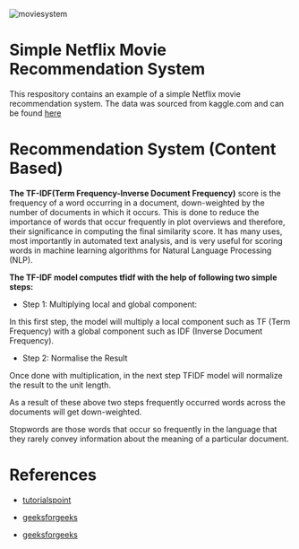 ![moviesystem](https://user-images.githubusercontent.com/71333855/134212926-2be7ad55-a3d6-4a0d-85df-f844fdd91098.png)

# Simple Netflix Movie Recommendation System

This respository contains an example of a simple Netflix movie recommendation system. The data was sourced from kaggle.com and can be found [here](https://www.kaggle.com/shivamb/netflix-shows)


# Recommendation System (Content Based)
**The TF-IDF(Term Frequency-Inverse Document Frequency)** score is the frequency of a word occurring in a document, down-weighted by the number of documents in which it occurs. This is done to reduce the importance of words that occur frequently in plot overviews and therefore, their significance in computing the final similarity score. It has many uses, most importantly in automated text analysis, and is very useful for scoring words in machine learning algorithms for Natural Language Processing (NLP).

**The TF-IDF model computes tfidf with the help of following two simple steps:**

* Step 1: Multiplying local and global component:

In this first step, the model will multiply a local component such as TF (Term Frequency) with a global component such as IDF (Inverse Document Frequency).

* Step 2: Normalise the Result

Once done with multiplication, in the next step TFIDF model will normalize the result to the unit length.

As a result of these above two steps frequently occurred words across the documents will get down-weighted.

Stopwords are those words that occur so frequently in the language that they rarely convey information about the meaning of a particular document.

# References
* [tutorialspoint](https://www.tutorialspoint.com/gensim/gensim_creating_tf_idf_matrix.htm#:~:text=TF-IDF%20model%20computes%20tfidf%20with%20the%20help%20of,%28Inverse%20Document%20Frequency%29.%20Step%202%3A%20Normalise%20the%20Result)

* [geeksforgeeks](https://www.geeksforgeeks.org/understanding-tf-idf-term-frequency-inverse-document-frequency/)

* [geeksforgeeks](https://www.geeksforgeeks.org/ml-content-based-recommender-system/)
